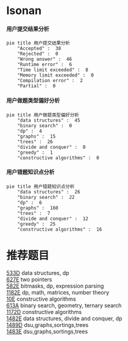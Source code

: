 # Isonan

<!-- tabs:start -->



#### **用户提交结果分析**

```mermaid
pie title 用户提交结果分析
    "Accepted" :  38
    "Rejected" :  0
    "Wrong answer" :  46
    "Runtime error" :  6
    "Time limit exceeded" :  8
    "Memory limit exceeded" :  0
    "Compilation error" :  2
    "Partial" :  0
```

#### **用户做题类型偏好分析**

```mermaid
pie title 用户做题类型偏好分析
    "data structures" :  45
    "binary search" :  0
    "dp" :  4
    "graphs" :  15
    "trees" :  26
    "divide and conquer" :  0
    "greedy" :  1
    "constructive algorithms" :  0
```
#### **用户错题知识点分析**

```mermaid
pie title 用户错题知识点分析
    "data structures" :  26
    "binary search" :  22
    "dp" :  6
    "graphs" :  160
    "trees" :  7
    "divide and conquer" :  12
    "greedy" :  25
    "constructive algorithms" :  16
```



<!-- tabs:end -->
# 推荐题目
[533D](https://codeforces.com/contest/533/problem/D)		data structures,
                        dp		  
[627E](https://codeforces.com/contest/627/problem/E)		two pointers		  
[582E](https://codeforces.com/contest/582/problem/E)		bitmasks,
                        dp,
                        expression parsing		  
[1182E](https://codeforces.com/contest/1182/problem/E)		dp,
                        math,
                        matrices,
                        number theory		  
[10E](https://codeforces.com/contest/10/problem/E)		constructive algorithms		  
[613A](https://codeforces.com/contest/613/problem/A)		binary search,
                        geometry,
                        ternary search		  
[1172D](https://codeforces.com/contest/1172/problem/D)		constructive algorithms		  
[1482E](https://codeforces.com/contest/1482/problem/E)		data structures,
                        divide and conquer,
                        dp		  
[1489D](https://codeforces.com/contest/1489/problem/D)		dsu,graphs,sortings,trees		  
[1483E](https://codeforces.com/contest/1483/problem/E)		dsu,graphs,sortings,trees		  
